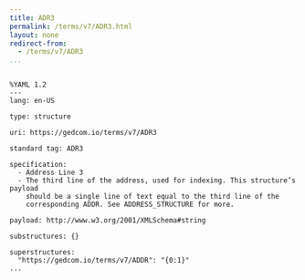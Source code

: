 ```yaml
---
title: ADR3
permalink: /terms/v7/ADR3.html
layout: none
redirect-from:
  - /terms/v7/ADR3
...
```


```

%YAML 1.2
---
lang: en-US

type: structure

uri: https://gedcom.io/terms/v7/ADR3

standard tag: ADR3

specification:
  - Address Line 3
  - The third line of the address, used for indexing. This structure’s payload
    should be a single line of text equal to the third line of the
    corresponding ADDR. See ADDRESS_STRUCTURE for more.

payload: http://www.w3.org/2001/XMLSchema#string

substructures: {}

superstructures:
  "https://gedcom.io/terms/v7/ADDR": "{0:1}"
...

```
